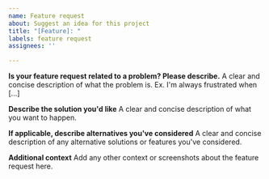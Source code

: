 ```yaml
---
name: Feature request
about: Suggest an idea for this project
title: "[Feature]: "
labels: feature request
assignees: ''

---
```


**Is your feature request related to a problem? Please describe.**
A clear and concise description of what the problem is. Ex. I'm always frustrated when [...]

**Describe the solution you'd like**
A clear and concise description of what you want to happen.

**If applicable, describe alternatives you've considered**
A clear and concise description of any alternative solutions or features you've considered.

**Additional context**
Add any other context or screenshots about the feature request here.
